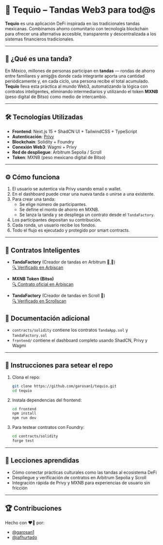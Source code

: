 # 🌱 Tequio – Tandas Web3 para tod@s

**Tequio** es una aplicación DeFi inspirada en las tradicionales tandas mexicanas. Combinamos ahorro comunitario con tecnología blockchain para ofrecer una alternativa accesible, transparente y descentralizada a los sistemas financieros tradicionales.

---

## 🎯 ¿Qué es una tanda?

En México, millones de personas participan en **tandas** — rondas de ahorro entre familiares y amig@s donde cada integrante aporta una cantidad periódicamente y, en cada ciclo, una persona recibe el total acumulado.  
**Tequio** lleva esta práctica al mundo Web3, automatizando la lógica con contratos inteligentes, eliminando intermediarios y utilizando el token **MXNB** (peso digital de Bitso) como medio de intercambio.

---

## 🛠️ Tecnologías Utilizadas

- **Frontend**: Next.js 15 + ShadCN UI + TailwindCSS + TypeScript
- **Autenticación**: [Privy](https://www.privy.io/)
- **Blockchain**: Solidity + Foundry
- **Conexión Web3**: Wagmi + Privy
- **Red de despliegue**: Arbitrum Sepolia / Scroll
- **Token**: MXNB (peso mexicano digital de Bitso)

---

## ⚙️ Cómo funciona

1. El usuario se autentica vía Privy usando email o wallet.
2. En el dashboard puede crear una nueva tanda o unirse a una existente.
3. Para crear una tanda:
   - Se elige número de participantes.
   - Se define el monto de ahorro en MXNB.
   - Se lanza la tanda y se despliega un contrato desde el `TandaFactory`.
4. Los participantes depositan su contribución.
5. Cada ronda, un usuario recibe los fondos.
6. Todo el flujo es ejecutado y protegido por smart contracts.

---

## 🔗 Contratos Inteligentes

- **TandaFactory** (Creador de tandas en Arbitrum 🧡,💙)  
  [🔍 Verificado en Arbiscan](https://sepolia.arbiscan.io/address/0x7F080196962aD0c85f068b853AA3468Fd5D17Db7)

- **MXNB Token (Bitso)**  
  [🔍 Contrato oficial en Arbiscan](https://sepolia.arbiscan.io/address/0x82B9e52b26A2954E113F94Ff26647754d5a4247D)

- **TandaFactory** (Creador de tandas en Scroll 📜)  
  [🔍 Verificado en Scrollscan](https://sepolia.scrollscan.com/address/0xdf0923eaae5612ab144b1296d45d2740b336ba6b)

## 📄 Documentación adicional

- `contracts/solidity` contiene los contratos `TandaApp.sol` y `TandaFactory.sol`
- `frontend/` contiene el dashboard completo usando ShadCN, Privy y Wagmi

---

## 🧪 Instrucciones para setear el repo

1. Clona el repo:

   ```bash
   git clone https://github.com/garosan1/tequio.git
   cd tequio
   ```

2. Instala dependencias del frontend:

   ```bash
   cd frontend
   npm install
   npm run dev
   ```

3. Para testear contratos con Foundry:
   ```bash
   cd contracts/solidity
   forge test
   ```

---

## 🧠 Lecciones aprendidas

- Cómo conectar prácticas culturales como las tandas al ecosistema DeFi
- Despliegue y verificación de contratos en Arbitrum Sepolia y Scroll
- Integración rápida de Privy y MXNB para experiencias de usuario sin fricción

---

## 🏆 Contribuciones

Hecho con ❤️🌮 por:

- [@garosan1](https://x.com/garosan1)
- [@iafhurtado](https://x.com/iafhurtado)
